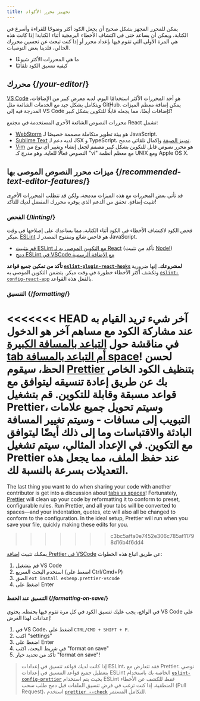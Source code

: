 ```yaml
---
title: تجهيز محرر الأكواد
---
```


<Intro>

يمكن للمحرر المجهز بشكل صحيح أن يجعل الكود أكثر وضوحًا للقراءة وأسرع في الكتابة، ويمكن أن يساعد حتى في اكتشاف الأخطاء البرمجية أثناء الكتابة! إذا كانت هذه هي المرة الأولى التي تقوم فيها بإعداد محرر أو إذا كنت تبحث عن تحسين محررك الحالي، فلدينا بعض التوصيات.

</Intro>

<YouWillLearn>

* ما هي المحررات الأكثر شيوعًا
* كيفية تنسيق الكود تلقائيًا

</YouWillLearn>

## محررك {/*your-editor*/}

[VS Code](https://code.visualstudio.com/) هو أحد المحررات الأكثر استخدامًا اليوم. لديه معرض كبير من الإضافات، ويتكامل بشكل جيد مع الخدمات الشائعة مثل GitHub. يمكن إضافة معظم الميزات المدرجة فيه إلى VS Code كإضافات أيضًا، مما يجعله قابلًا للتكوين بشكل كبير!

محررات النصوص الشائعة الأخرى المستخدمة في مجتمع React تشمل:

* [WebStorm](https://www.jetbrains.com/webstorm/) هو بيئة تطوير متكاملة مصممة خصيصًا لـ JavaScript.
* [Sublime Text](https://www.sublimetext.com/) لديه دعم لـ JSX و TypeScript، [تمييز الصيغة](https://stackoverflow.com/a/70960574/458193) وإكمال تلقائي مدمج.
* [Vim](https://www.vim.org/) هو محرر نصوص قابل للتكوين بشكل كبير مصمم لجعل إنشاء وتغيير أي نوع من النصوص فعالًا للغاية. وهو مدرج كـ "vi" مع معظم أنظمة UNIX ومع Apple OS X.

## ميزات محرر النصوص الموصى بها {/*recommended-text-editor-features*/}

قد تأتي بعض المحررات مع هذه الميزات مدمجة، ولكن قد تتطلب المحررات الأخرى تثبيت إضافةٍ. تحقق من الدعم الذي يوفره محررك المفضل لديك للتأكد!

### الفحص {/*linting*/}

فحص الكود لاكتشاف الأخطاء في الكود أثناء الكتابة، مما يساعدك على إصلاحها في وقت مبكر. 
[ESLint](https://eslint.org/) هو فاحص شائع ومفتوح المصدر لـ JavaScript.

* [قم بتثبيت ESLint مع التكوين الموصى به لـ React](https://www.npmjs.com/package/eslint-config-react-app) (تأكد من تثبيت [Node!](https://nodejs.org/en/download/current/))
* [دمج ESLint في VSCode مع الإضافة الرسمية](https://marketplace.visualstudio.com/items?itemName=dbaeumer.vscode-eslint)

**تأكد من تمكين جميع قواعد [`eslint-plugin-react-hooks`](https://www.npmjs.com/package/eslint-plugin-react-hooks) لمشروعك.** إنها ضرورية وتكشف أكثر الأخطاء خطورة في وقت مبكر. يتضمن التكوين الموصى به [`eslint-config-react-app`](https://www.npmjs.com/package/eslint-config-react-app) بالفعل هذه القواعد.

### التنسيق {/*formatting*/}

<<<<<<< HEAD
آخر شيء تريد القيام به عند مشاركة الكود مع مساهم آخر هو الدخول في مناقشة حول [التباعد بالمسافة الكبيرة tab أم التباعد بالمسافة space](https://www.google.com/search?q=tabs+vs+spaces)! لحسن الحظ، سيقوم [Prettier](https://prettier.io/) بتنظيف الكود الخاص بك عن طريق إعادة تنسيقه ليتوافق مع قواعد مسبقة وقابلة للتكوين. قم بتشغيل Prettier، وسيتم تحويل جميع علامات التبويب إلى مسافات - وسيتم تغيير المسافة البادئة والاقتباسات وما إلى ذلك أيضًا ليتوافق مع التكوين. في الإعداد المثالي، سيتم تشغيل Prettier عند حفظ الملف، مما يجعل هذه التعديلات بسرعة بالنسبة لك.
=======
The last thing you want to do when sharing your code with another contributor is get into a discussion about [tabs vs spaces](https://www.google.com/search?q=tabs+vs+spaces)! Fortunately, [Prettier](https://prettier.io/) will clean up your code by reformatting it to conform to preset, configurable rules. Run Prettier, and all your tabs will be converted to spaces—and your indentation, quotes, etc will also all be changed to conform to the configuration. In the ideal setup, Prettier will run when you save your file, quickly making these edits for you.
>>>>>>> c3bc5affa0e7452e306c785af11798d16b4f6dd4

يمكنك تثبيت [إضافة Prettier في VSCode](https://marketplace.visualstudio.com/items?itemName=esbenp.prettier-vscode) عن طريق اتباع هذه الخطوات:

1. قم بتشغيل VS Code
2. استخدم البحث السريع (اضغط على Ctrl/Cmd+P)
3. الصق `ext install esbenp.prettier-vscode`
4. اضغط على Enter

#### التنسيق عند الحفظ {/*formatting-on-save*/}

في الواقع، يجب عليك تنسيق الكود في كل مرة تقوم فيها بحفظه. يحتوي VS Code على إعدادات لهذا الغرض!

1. في VS Code، اضغط على `CTRL/CMD + SHIFT + P`.
2. اكتب "settings"
3. اضغط على Enter
4. في شريط البحث، اكتب "format on save"
5. تأكد من تحديد خيار "format on save"!

> إذا كانت لديك قواعد تنسيق في إعدادات ESLint، فقد تتعارض مع Prettier. نوصي بتعطيل جميع قواعد التنسيق في إعدادات ESLint الخاصة بك باستخدام [`eslint-config-prettier`](https://github.com/prettier/eslint-config-prettier) بحيث يتم استخدام ESLint *فقط* للكشف عن الأخطاء المنطقية. إذا كنت ترغب في فرض تنسيق الملفات قبل دمج طلب سحب (Pull Request)، استخدم [`prettier --check`](https://prettier.io/docs/en/cli.html#--check) للتكامل المستمر.

